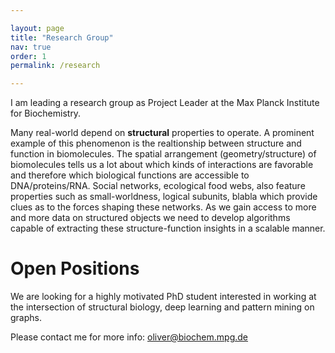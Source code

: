 ```yaml
---

layout: page
title: "Research Group"
nav: true
order: 1
permalink: /research

---
```


I am leading a research group as Project Leader at the Max Planck Institute for Biochemistry.

Many real-world depend on __structural__ properties to operate.
A prominent example of this phenomenon is the realtionship between structure and function in biomolecules.
The spatial arrangement (geometry/structure) of biomolecules tells us a lot about which kinds of interactions are favorable and therefore which biological functions are accessible to DNA/proteins/RNA. 
Social networks, ecological food webs, also feature properties such as small-worldness, logical subunits, blabla which provide clues as to the forces shaping these networks.
As we gain access to more and more data on structured objects we need to develop algorithms capable of extracting these structure-function insights in a scalable manner. 



# Open Positions

We are looking for a highly motivated PhD student interested in working at the intersection of structural biology, deep learning and pattern mining on graphs.

Please contact me for more info: oliver@biochem.mpg.de
